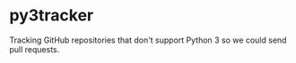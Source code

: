 # py3tracker

Tracking GitHub repositories that don't support Python 3 so we could send pull requests.
